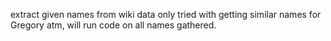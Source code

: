 extract given names from wiki data
only tried with getting similar names for Gregory atm, will run code on all names gathered. 
